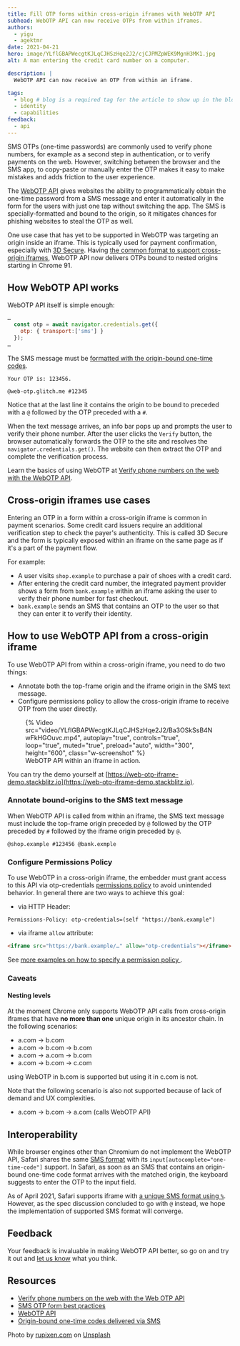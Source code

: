 ```yaml
---
title: Fill OTP forms within cross-origin iframes with WebOTP API
subhead: WebOTP API can now receive OTPs from within iframes.
authors:
  - yigu
  - agektmr
date: 2021-04-21
hero: image/YLflGBAPWecgtKJLqCJHSzHqe2J2/cjCJPMZpWEK9MgnH3MK1.jpg
alt: A man entering the credit card number on a computer.

description: |
  WebOTP API can now receive an OTP from within an iframe.

tags:
  - blog # blog is a required tag for the article to show up in the blog.
  - identity
  - capabilities
feedback:
  - api
---
```

SMS OTPs (one-time passwords) are commonly used to verify phone numbers, for
example as a second step in authentication, or to verify payments on the web. 
However, switching between the browser and the SMS app, to copy-paste or manually
enter the OTP makes it easy to make mistakes and adds friction to the user experience.

The [WebOTP API](/web-otp) gives websites the ability to programmatically
obtain the one-time password from a SMS message and enter it
automatically in the form for the users with just one tap without switching the
app. The SMS is specially-formatted and bound to the origin, so it mitigates
chances for phishing websites to steal the OTP as well.

One use case that has yet to be supported in WebOTP was targeting an origin
inside an iframe. This is typically used for payment confirmation, especially
with [3D Secure](https://en.wikipedia.org/wiki/3-D_Secure). Having [the common
format to support cross-origin
iframes](https://wicg.github.io/sms-one-time-codes/), WebOTP API now delivers
OTPs bound to nested origins starting in Chrome 91.

## How WebOTP API works

WebOTP API itself is simple enough:

```js
…
  const otp = await navigator.credentials.get({
    otp: { transport:['sms'] }
  });
…
```

The SMS message must be [formatted with the origin-bound one-time
codes](/web-otp/#format).

```text
Your OTP is: 123456.

@web-otp.glitch.me #12345
```

Notice that at the last line it contains the origin to be bound to preceded with
a `@` followed by the OTP preceded with a `#`.

When the text message arrives, an info bar pops up and prompts the user to
verify their phone number. After the user clicks the `Verify` button, the
browser automatically forwards the OTP to the site and resolves the
`navigator.credentials.get()`. The website can then extract the OTP and complete
the verification process.

Learn the basics of using WebOTP at [Verify phone numbers on the web with the
WebOTP API](/web-otp/).

## Cross-origin iframes use cases

Entering an OTP in a form within a cross-origin iframe is common in payment
scenarios. Some credit card issuers require an additional verification step to
check the payer's authenticity. This is called 3D Secure and the form is
typically exposed within an iframe on the same page as if it's a part of the
payment flow.

For example:

* A user visits `shop.example` to purchase a pair of shoes with a credit card.
* After entering the credit card number, the integrated payment provider shows a
  form from `bank.example` within an iframe asking the user to verify their
  phone number for fast checkout.
* `bank.example` sends an SMS that contains an OTP to the user so that they can
  enter it to verify their identity.

## How to use WebOTP API from a cross-origin iframe

To use WebOTP API from within a cross-origin iframe, you need to do two
things:

* Annotate both the top-frame origin and the iframe origin in the SMS text
  message.
* Configure permissions policy to allow the cross-origin iframe to receive OTP
  from the user directly.

<figure class="w-figure">
{% Video
  src="video/YLflGBAPWecgtKJLqCJHSzHqe2J2/Ba3OSkSsB4NwFkHGOuvc.mp4",
  autoplay="true",
  controls="true",
  loop="true",
  muted="true",
  preload="auto",
  width="300",
  height="600",
  class="w-screenshot"
%}
  <figcaption class="w-figcaption">
    WebOTP API within an iframe in action.
  </figcaption>
</figure>

You can try the demo yourself at
[https://web-otp-iframe-demo.stackblitz.io](https://web-otp-iframe-demo.stackblitz.io).

### Annotate bound-origins to the SMS text message

When WebOTP API is called from within an iframe, the SMS text message must
include the top-frame origin preceded by `@` followed by the OTP preceded by `#`
followed by the iframe origin preceded by `@`.

```text
@shop.example #123456 @bank.exmple
```

### Configure Permissions Policy

To use WebOTP in a cross-origin iframe, the embedder must grant access to this
API via otp-credentials [permissions
policy](https://www.w3.org/TR/permissions-policy-1) to avoid unintended
behavior. In general there are two ways to achieve this goal:

- via HTTP Header:

```http
Permissions-Policy: otp-credentials=(self "https://bank.example")
```

- via iframe `allow` attribute:

```html
<iframe src="https://bank.example/…" allow="otp-credentials"></iframe>
```

See [more examples on how to specify a permission policy
](https://github.com/w3c/webappsec-permissions-policy/blob/master/permissions-policy-explainer.md#how-is-a-policy-specified).

### Caveats

#### Nesting levels

At the moment Chrome only supports WebOTP API calls from cross-origin iframes
that have **no more than one** unique origin in its ancestor chain. In the
following scenarios:

* a.com -> b.com
* a.com -> b.com -> b.com
* a.com -> a.com -> b.com
* a.com -> b.com -> c.com

using WebOTP in b.com is supported but using it in c.com is not.

Note that the following scenario is also not supported because of lack of demand
and UX complexities.

* a.com -> b.com -> a.com (calls WebOTP API)

## Interoperability

While browser engines other than Chromium do not implement the WebOTP API,
Safari shares the same [SMS format](https://wicg.github.io/sms-one-time-codes/)
with its `input[autocomplete="one-time-code"]` support. In Safari, as soon as an
SMS that contains an origin-bound one-time code format arrives with the matched
origin, the keyboard suggests to enter the OTP to the input field.

As of April 2021, Safari supports iframe with [a unique SMS format using
`%`](https://github.com/WICG/sms-one-time-codes/issues/4#issuecomment-709557866).
However, as the spec discussion concluded to go with `@` instead, we hope the
implementation of supported SMS format will converge.

## Feedback

Your feedback is invaluable in making WebOTP API better, so go on and try it out
and [let us know](https://bugs.chromium.org/p/chromium/issues/detail?id=1136506)
what you think.

## Resources

* [Verify phone numbers on the web with the Web OTP
  API](/web-otp/)
* [SMS OTP form best practices](/sms-otp-form/)
* [WebOTP API](https://wicg.github.io/web-otp/)
* [Origin-bound one-time codes delivered via
  SMS](https://wicg.github.io/sms-one-time-codes/)

Photo by [rupixen.com](https://unsplash.com/@rupixen?utm_source=unsplash&utm_medium=referral&utm_content=creditCopyText) on [Unsplash](https://unsplash.com/s/photos/online-payment?utm_source=unsplash&utm_medium=referral&utm_content=creditCopyText)
